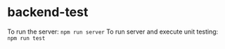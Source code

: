# backend-test
To run the server:
`npm run server`
To run server and execute unit testing:
`npm run test`